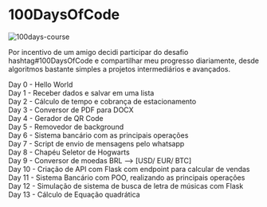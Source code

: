 # 100DaysOfCode

![100days-course](https://github.com/user-attachments/assets/17077a94-288d-43b4-add9-29845b9adbb7)


Por incentivo de um amigo decidi participar do desafio hashtag#100DaysOfCode e compartilhar meu progresso diariamente, desde algoritmos bastante simples a projetos intermediários e avançados.


Day 0 - Hello World</br>
Day 1 - Receber dados e salvar em uma lista</br>
Day 2 - Cálculo de tempo e cobrança de estacionamento</br>
Day 3 - Conversor de PDF para DOCX</br>
Day 4 - Gerador de QR Code</br>
Day 5 - Removedor de background </br>
Day 6 - Sistema bancário com as principais operações </br>
Day 7 - Script de envio de mensagens pelo whatsapp</br>
Day 8 - Chapéu Seletor de Hogwarts</br>
Day 9 - Conversor de moedas BRL --> [USD/ EUR/ BTC]</br>
Day 10 - Criação de API com Flask com endpoint para calcular de vendas</br>
Day 11 - Sistema Bancário com POO, realizando as principais operações</br>
Day 12 - Simulação de sistema de busca de letra de músicas com Flask</br>
Day 13 - Cálculo de Equação quadrática